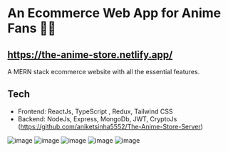 # An Ecommerce Web App for Anime Fans 🚀🚀
## https://the-anime-store.netlify.app/

A MERN stack ecommerce website with all the essential features.

## Tech
* Frontend: ReactJs, TypeScript , Redux, Tailwind CSS
* Backend: NodeJs, Express, MongoDb, JWT, CryptoJs (https://github.com/aniketsinha5552/The-Anime-Store-Server)

![image](https://github.com/aniketsinha5552/The-Anime-Store/assets/104712880/a89ba940-b3bc-47ba-a903-2a62bda2bbb0)
![image](https://github.com/aniketsinha5552/The-Anime-Store/assets/104712880/d993b135-8be7-4fca-85a3-99ac80c9c4fa)
![image](https://github.com/aniketsinha5552/The-Anime-Store/assets/104712880/37972b29-34b4-4201-a799-e43997a323fc)
![image](https://github.com/aniketsinha5552/The-Anime-Store/assets/104712880/8fd5375e-4c40-4274-b3da-fc24f3bb4aec)
![image](https://github.com/aniketsinha5552/The-Anime-Store/assets/104712880/8ed341dd-e26c-403d-8f74-98ad5824c806)






